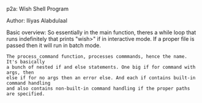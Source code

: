 p2a: Wish Shell Program

Author: Iliyas Alabdulaal

Basic overview:
	So essentially in the main function, theres a while loop that runs indefinitely 
	that prints "wish>" if in interactive mode. If a proper file is passed then it
	will run in batch mode.

	The process_command function, processes commmands, hence the name. It's basically
	a bunch of nested if and else statements. One big if for command with args, then
	else if for no args then an error else. And each if contains built-in command handling
	and also contains non-built-in command handling if the proper paths are specified.
